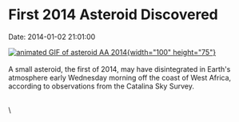 First 2014 Asteroid Discovered
==============================

Date: 2014-01-02 21:01:00

[![animated GIF of asteroid AA
2014](http://www.jpl.nasa.gov/images/asteroid/20140102/asteroid20140102-th.gif){width="100"
height="75"}](http://www.jpl.nasa.gov/news/news.php?release=2014-001&rn=news.xml&rst=4000)\
\
A small asteroid, the first of 2014, may have disintegrated in Earth\'s
atmosphere early Wednesday morning off the coast of West Africa,
according to observations from the Catalina Sky Survey.

\
\
